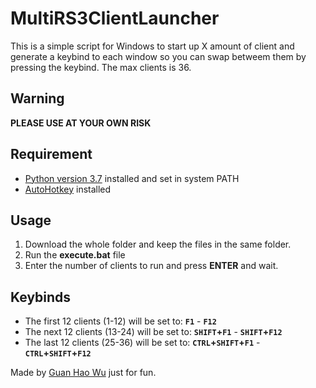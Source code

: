 # MultiRS3ClientLauncher

This is a simple script for Windows to start up X amount of client and generate a keybind to each window so you can swap betweem them by pressing the keybind.
The max clients is 36.

## Warning
**PLEASE USE AT YOUR OWN RISK**

## Requirement
* [Python version 3.7](https://www.python.org/downloads/) installed and set in system PATH
* [AutoHotkey](https://www.autohotkey.com/) installed 

## Usage
 1. Download the whole folder and keep the files in the same folder.
 2. Run the **execute.bat** file
 3. Enter the number of clients to run and press **ENTER** and wait.
 
## Keybinds
* The first 12 clients (1-12) will be set to: **`F1`** - **`F12`**
* The next 12 clients (13-24) will be set to: **`SHIFT`+`F1`** - **`SHIFT`+`F12`**
* The last 12 clients (25-36) will be set to: **`CTRL`+`SHIFT`+`F1`** - **`CTRL`+`SHIFT`+`F12`**

Made by [Guan Hao Wu](https://github.com/guanhaowu) just for fun.
